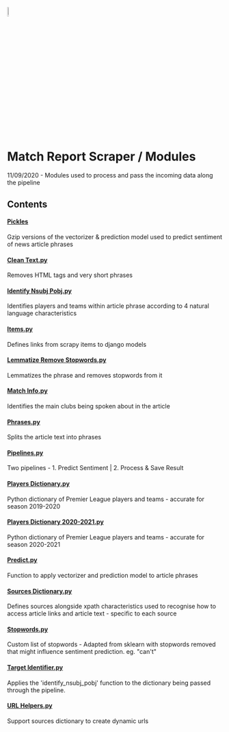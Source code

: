 <img src="https://i.ibb.co/ZXVNVY5/pr-logo-plain-opauq.png" width="7.5%" height="7.5%">

# Match Report Scraper / Modules
11/09/2020 - Modules used to process and pass the incoming data along the pipeline

## Contents

#### <a href="https://github.com/andyclarkemedia/Pundits-Review/tree/master/matchreportscraper/modules/pickles">Pickles</a>
Gzip versions of the vectorizer & prediction model used to predict sentiment of news article phrases

#### <a href="https://github.com/andyclarkemedia/Pundits-Review/tree/master/matchreportscraper/modules/clean_text.py">Clean Text.py</a>
Removes HTML tags and very short phrases

#### <a href="https://github.com/andyclarkemedia/Pundits-Review/tree/master/matchreportscraper/modules/identify_nsubj_pobj.py">Identify Nsubj Pobj.py</a>
Identifies players and teams within article phrase according to 4 natural language characteristics

#### <a href="https://github.com/andyclarkemedia/Pundits-Review/tree/master/matchreportscraper/modules/items.py">Items.py</a>
Defines links from scrapy items to django models

#### <a href="https://github.com/andyclarkemedia/Pundits-Review/tree/master/matchreportscraper/modules/lemmatize_remove_stopwords.py">Lemmatize Remove Stopwords.py</a>
Lemmatizes the phrase and removes stopwords from it

#### <a href="https://github.com/andyclarkemedia/Pundits-Review/tree/master/matchreportscraper/modules/match_info.py">Match Info.py</a>
Identifies the main clubs being spoken about in the article

#### <a href="https://github.com/andyclarkemedia/Pundits-Review/tree/master/matchreportscraper/modules/phrases.py">Phrases.py</a>
Splits the article text into phrases

#### <a href="https://github.com/andyclarkemedia/Pundits-Review/tree/master/matchreportscraper/modules/pipelines.py">Pipelines.py</a>
Two pipelines - 1. Predict Sentiment |  2. Process & Save Result

#### <a href="https://github.com/andyclarkemedia/Pundits-Review/tree/master/matchreportscraper/modules/players_dictionary.py">Players Dictionary.py</a>
Python dictionary of Premier League players and teams - accurate for season 2019-2020

#### <a href="https://github.com/andyclarkemedia/Pundits-Review/tree/master/matchreportscraper/modules/players_dictionary_2020_2021.py">Players Dictionary 2020-2021.py</a>
Python dictionary of Premier League players and teams - accurate for season 2020-2021

#### <a href="https://github.com/andyclarkemedia/Pundits-Review/tree/master/matchreportscraper/modules/predict.py">Predict.py</a>
Function to apply vectorizer and prediction model to article phrases

#### <a href="https://github.com/andyclarkemedia/Pundits-Review/tree/master/matchreportscraper/modules/sources_dictionary.py">Sources Dictionary.py</a>
Defines sources alongside xpath characteristics used to recognise how to access article links and article text - specific to each source

#### <a href="https://github.com/andyclarkemedia/Pundits-Review/tree/master/matchreportscraper/modules/stopwords.py">Stopwords.py</a>
Custom list of stopwords - Adapted from sklearn with stopwords removed that might influence sentiment prediction. eg. "can't"

#### <a href="https://github.com/andyclarkemedia/Pundits-Review/tree/master/matchreportscraper/modules/target_identifier.py">Target Identifier.py</a>
Applies the 'identify_nsubj_pobj' function to the dictionary being passed through the pipeline.

#### <a href="https://github.com/andyclarkemedia/Pundits-Review/tree/master/matchreportscraper/modules/url_helpers.py">URL Helpers.py</a>
Support sources dictionary to create dynamic urls


